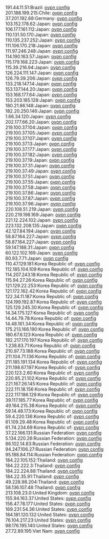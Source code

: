 191.44.11.51:Brazil: [ovpn config](vpn/191_44_11_51.ovpn)  
201.188.199.215:Chile: [ovpn config](vpn/201_188_199_215.ovpn)  
37.201.192.68:Germany: [ovpn config](vpn/37_201_192_68.ovpn)  
103.152.178.62:Japan: [ovpn config](vpn/103_152_178_62.ovpn)  
106.177.161.112:Japan: [ovpn config](vpn/106_177_161_112.ovpn)  
110.131.50.170:Japan: [ovpn config](vpn/110_131_50_170.ovpn)  
110.135.237.252:Japan: [ovpn config](vpn/110_135_237_252.ovpn)  
111.106.170.218:Japan: [ovpn config](vpn/111_106_170_218.ovpn)  
111.97.246.248:Japan: [ovpn config](vpn/111_97_246_248.ovpn)  
114.190.163.57:Japan: [ovpn config](vpn/114_190_163_57.ovpn)  
115.179.168.223:Japan: [ovpn config](vpn/115_179_168_223.ovpn)  
115.39.216.94:Japan: [ovpn config](vpn/115_39_216_94.ovpn)  
126.224.111.147:Japan: [ovpn config](vpn/126_224_111_147.ovpn)  
126.79.39.206:Japan: [ovpn config](vpn/126_79_39_206.ovpn)  
133.218.147.14:Japan: [ovpn config](vpn/133_218_147_14.ovpn)  
153.137.144.20:Japan: [ovpn config](vpn/153_137_144_20.ovpn)  
153.168.177.64:Japan: [ovpn config](vpn/153_168_177_64.ovpn)  
153.203.185.128:Japan: [ovpn config](vpn/153_203_185_128.ovpn)  
180.21.86.148:Japan: [ovpn config](vpn/180_21_86_148.ovpn)  
182.20.250.146:Japan: [ovpn config](vpn/182_20_250_146.ovpn)  
1.66.34.120:Japan: [ovpn config](vpn/1_66_34_120.ovpn)  
202.177.66.20:Japan: [ovpn config](vpn/202_177_66_20.ovpn)  
219.100.37.104:Japan: [ovpn config](vpn/219_100_37_104.ovpn)  
219.100.37.105:Japan: [ovpn config](vpn/219_100_37_105.ovpn)  
219.100.37.107:Japan: [ovpn config](vpn/219_100_37_107.ovpn)  
219.100.37.13:Japan: [ovpn config](vpn/219_100_37_13.ovpn)  
219.100.37.177:Japan: [ovpn config](vpn/219_100_37_177.ovpn)  
219.100.37.182:Japan: [ovpn config](vpn/219_100_37_182.ovpn)  
219.100.37.19:Japan: [ovpn config](vpn/219_100_37_19.ovpn)  
219.100.37.31:Japan: [ovpn config](vpn/219_100_37_31.ovpn)  
219.100.37.49:Japan: [ovpn config](vpn/219_100_37_49.ovpn)  
219.100.37.51:Japan: [ovpn config](vpn/219_100_37_51.ovpn)  
219.100.37.55:Japan: [ovpn config](vpn/219_100_37_55.ovpn)  
219.100.37.58:Japan: [ovpn config](vpn/219_100_37_58.ovpn)  
219.100.37.86:Japan: [ovpn config](vpn/219_100_37_86.ovpn)  
219.100.37.87:Japan: [ovpn config](vpn/219_100_37_87.ovpn)  
219.100.37.96:Japan: [ovpn config](vpn/219_100_37_96.ovpn)  
220.108.51.219:Japan: [ovpn config](vpn/220_108_51_219.ovpn)  
220.219.198.169:Japan: [ovpn config](vpn/220_219_198_169.ovpn)  
221.12.224.102:Japan: [ovpn config](vpn/221_12_224_102.ovpn)  
223.132.208.135:Japan: [ovpn config](vpn/223_132_208_135.ovpn)  
42.127.84.194:Japan: [ovpn config](vpn/42_127_84_194.ovpn)  
58.87.164.227:Japan: [ovpn config](vpn/58_87_164_227.ovpn)  
58.87.164.227:Japan: [ovpn config](vpn/58_87_164_227.ovpn)  
59.147.188.31:Japan: [ovpn config](vpn/59_147_188_31.ovpn)  
60.122.102.169:Japan: [ovpn config](vpn/60_122_102_169.ovpn)  
60.93.7.71:Japan: [ovpn config](vpn/60_93_7_71.ovpn)  
110.47.129.181:Korea Republic of: [ovpn config](vpn/110_47_129_181.ovpn)  
112.185.104.109:Korea Republic of: [ovpn config](vpn/112_185_104_109.ovpn)  
114.207.243.18:Korea Republic of: [ovpn config](vpn/114_207_243_18.ovpn)  
115.94.27.26:Korea Republic of: [ovpn config](vpn/115_94_27_26.ovpn)  
121.129.22.253:Korea Republic of: [ovpn config](vpn/121_129_22_253.ovpn)  
121.172.162.42:Korea Republic of: [ovpn config](vpn/121_172_162_42.ovpn)  
122.34.11.187:Korea Republic of: [ovpn config](vpn/122_34_11_187.ovpn)  
124.199.192.87:Korea Republic of: [ovpn config](vpn/124_199_192_87.ovpn)  
125.129.245.30:Korea Republic of: [ovpn config](vpn/125_129_245_30.ovpn)  
14.34.175.127:Korea Republic of: [ovpn config](vpn/14_34_175_127.ovpn)  
14.44.79.78:Korea Republic of: [ovpn config](vpn/14_44_79_78.ovpn)  
14.48.161.34:Korea Republic of: [ovpn config](vpn/14_48_161_34.ovpn)  
175.213.166.190:Korea Republic of: [ovpn config](vpn/175_213_166_190.ovpn)  
180.67.6.123:Korea Republic of: [ovpn config](vpn/180_67_6_123.ovpn)  
182.217.170.197:Korea Republic of: [ovpn config](vpn/182_217_170_197.ovpn)  
1.238.83.71:Korea Republic of: [ovpn config](vpn/1_238_83_71.ovpn)  
210.97.73.188:Korea Republic of: [ovpn config](vpn/210_97_73_188.ovpn)  
211.104.71.136:Korea Republic of: [ovpn config](vpn/211_104_71_136.ovpn)  
211.185.191.134:Korea Republic of: [ovpn config](vpn/211_185_191_134.ovpn)  
211.198.67.197:Korea Republic of: [ovpn config](vpn/211_198_67_197.ovpn)  
220.123.2.60:Korea Republic of: [ovpn config](vpn/220_123_2_60.ovpn)  
220.95.21.102:Korea Republic of: [ovpn config](vpn/220_95_21_102.ovpn)  
221.167.26.145:Korea Republic of: [ovpn config](vpn/221_167_26_145.ovpn)  
222.111.18.156:Korea Republic of: [ovpn config](vpn/222_111_18_156.ovpn)  
222.117.186.129:Korea Republic of: [ovpn config](vpn/222_117_186_129.ovpn)  
39.117.185.77:Korea Republic of: [ovpn config](vpn/39_117_185_77.ovpn)  
49.164.215.38:Korea Republic of: [ovpn config](vpn/49_164_215_38.ovpn)  
59.14.48.173:Korea Republic of: [ovpn config](vpn/59_14_48_173.ovpn)  
59.4.220.136:Korea Republic of: [ovpn config](vpn/59_4_220_136.ovpn)  
61.109.29.48:Korea Republic of: [ovpn config](vpn/61_109_29_48.ovpn)  
61.74.234.69:Korea Republic of: [ovpn config](vpn/61_74_234_69.ovpn)  
37.22.166.131:Russian Federation: [ovpn config](vpn/37_22_166_131.ovpn)  
5.134.220.26:Russian Federation: [ovpn config](vpn/5_134_220_26.ovpn)  
86.102.14.83:Russian Federation: [ovpn config](vpn/86_102_14_83.ovpn)  
94.247.106.27:Russian Federation: [ovpn config](vpn/94_247_106_27.ovpn)  
95.188.84.114:Russian Federation: [ovpn config](vpn/95_188_84_114.ovpn)  
184.22.105.152:Thailand: [ovpn config](vpn/184_22_105_152.ovpn)  
184.22.222.3:Thailand: [ovpn config](vpn/184_22_222_3.ovpn)  
184.22.224.88:Thailand: [ovpn config](vpn/184_22_224_88.ovpn)  
184.22.35.91:Thailand: [ovpn config](vpn/184_22_35_91.ovpn)  
49.228.98.204:Thailand: [ovpn config](vpn/49_228_98_204.ovpn)  
58.136.107.48:Thailand: [ovpn config](vpn/58_136_107_48.ovpn)  
213.108.23.0:United Kingdom: [ovpn config](vpn/213_108_23_0.ovpn)  
155.94.163.37:United States: [ovpn config](vpn/155_94_163_37.ovpn)  
156.47.78.177:United States: [ovpn config](vpn/156_47_78_177.ovpn)  
169.231.54.36:United States: [ovpn config](vpn/169_231_54_36.ovpn)  
184.181.120.132:United States: [ovpn config](vpn/184_181_120_132.ovpn)  
76.104.217.23:United States: [ovpn config](vpn/76_104_217_23.ovpn)  
98.176.195.140:United States: [ovpn config](vpn/98_176_195_140.ovpn)  
27.72.89.195:Viet Nam: [ovpn config](vpn/27_72_89_195.ovpn)  
